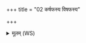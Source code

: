 +++
title = "02 कर्षफस्य विषफस्य"

+++
<details><summary>मूलम् (WS)</summary>

कर्षफस्य विषफस्य द्यौष्पिता पृथिवी माता ।  
यताभिचक्र देवास्तथापि कृणुता पुनः ॥ २ ॥
</details>